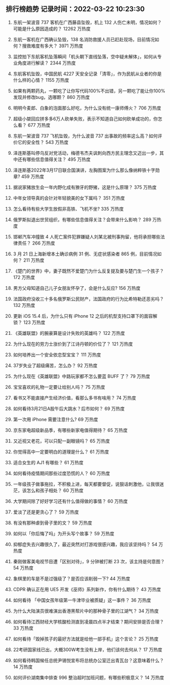 
## 排行榜趋势 记录时间：2022-03-22 10:23:30
  
  1. 东航一架波音 737 客机在广西藤县坠毁，机上 132 人伤亡未明，情况如何？可能是什么原因造成的？ 12262 万热度
    
  2. 东航一客机在广西确认坠毁，138 名消防救援人员已赶赴现场，目前情况如何？搜救难度有多大？ 3971 万热度
    
  3. 监控拍下东航客机坠落瞬间「机头朝下直线坠落，空中疑未解体」，如何从专业角度进行解读？ 2344 万热度
    
  4. 东航客机坠毁，中国民航 4227 天安全记录「清零」，作为民航从业者的你是什么样的心情？ 1155 万热度
    
  5. 如果有两颗药丸，一颗吃了让你写代码100%不出错，另一颗吃了能让你100%发现并修改bug，选哪颗？ 860 万热度
    
  6. 明明今麦郎、白象的泡面那么好吃，为什么没有统一康师傅火？ 706 万热度
    
  7. 超级小桀回应拼多多6万人砍单失败，表示不知道自己如何砍单成功的，你怎么看？ 677 万热度
    
  8. 东航一架波音 737 飞机坠毁，为什么波音 737 出事故的频率这么高？如何评价它的安全性？ 543 万热度
    
  9. 泽连斯基叫停乌反对党活动，梅德韦杰夫讽刺向西方民主理念又迈出一步，其中还有哪些信息值得关注？ 495 万热度
    
  10. 泽连斯基2022年3月17日联合国演讲，左胸图案为什么那么像纳粹铁十字勋章? 459 万热度
    
  11. 据说家猪放生会一年内野化成有獠牙的野猪，这是什么原理？ 375 万热度
    
  12. 中年女领导真的会针对年轻貌美的女下属吗？ 351 万热度
    
  13. 怎么看待有些大学生放假非高铁、飞机不坐? 335 万热度
    
  14. 俄罗斯拟退出世贸组织，有哪些信息值得关注？会带来什么影响？ 289 万热度
    
  15. 邯郸汽车冲撞致 4 人死亡案件犯罪嫌疑人刘某北被刑事拘留，他将承担哪些法律责任？ 266 万热度
    
  16. 3 月 21 日上海新增本土确诊病例 31 例、无症状感染者 865 例，目前情况如何？ 211 万热度
    
  17. 《楚门的世界》中，妻子既然不爱楚门为什么反复提及要与楚门生一个孩子？ 172 万热度
    
  18. 男方父母知道自己儿子女朋友怀孕了，会是什么反应? 156 万热度
    
  19. 法国政府没收三十多名俄罗斯公民财产，法国政府的行为比希特勒还恶劣吗？ 132 万热度
    
  20. 更新 iOS 15.4  后，为什么只有 iPhone 12 之后的机型支持口罩下的面容解锁？ 123 万热度
    
  21. 《英雄联盟》的腕豪算是设计失败的英雄吗？ 122 万热度
    
  22. 为什么现在的劳力士涨价到了江诗丹顿的价位了？ 121 万热度
    
  23. 如何培养出一个安全依恋型宝宝？ 111 万热度
    
  24. 37岁失业了超级痛苦，怎么办？ 92 万热度
    
  25. 为什么现在《英雄联盟》中路玩家都不怎么要蓝 BUFF 了？ 79 万热度
    
  26. 宝宝喜欢的礼物一定要让给别人吗？ 75 万热度
    
  27. 看书又不能直接产生经济价值，看那么多书有啥用？ 74 万热度
    
  28. 如何看待3月21日A股午后大跳水？后市如何？ 69 万热度
    
  29. 第一次用 iPhone 需要注意什么? 69 万热度
    
  30. 京东家电超级新品季，有哪些新家电值得期待？ 65 万热度
    
  31. 又近视又老花，可以只配一副眼镜吗？ 65 万热度
    
  32. 你觉得高中一定要明白的道理是什么？ 61 万热度
    
  33. 适合女生的 AJ1 有哪些？ 61 万热度
    
  34. 如何看待疫情期间那些过度恐慌的人？ 60 万热度
    
  35. 一年级孩子做事拖拉，不积极上进，每天都要督促，说狠话刺激他，让我很迷茫，该怎么和孩子相处？ 60 万热度
    
  36. 大学期间除了好好学习还有什么值得做的事情？ 60 万热度
    
  37. 爱淡了还是更贪心了？ 59 万热度
    
  38. 有没有那种虐到骨子里的文？ 59 万热度
    
  39. 如何以「你后悔了吗」为开头写个故事？ 59 万热度
    
  40. 抑郁症失去兴趣很久了，最近突然对打游戏很感兴趣，我应该坚持吗？ 54 万热度
    
  41. 秦刚做客美电视节目遭「区别对待」，9 分钟被打断 23 次，该主持是何意图？ 54 万热度
    
  42. 象棋里的车是不是过强级了？是否应该削弱一下? 44 万热度
    
  43. CDPR 确认正在用 UE5 开发《巫师》系列新作，你有什么期待？ 43 万热度
    
  44. 如何看待 「中国女孩年级第一牛津毕业被质疑」这一事件？ 36 万热度
    
  45. 为什么大陆演员很难演出香港黑帮片中的那种骨子里的江湖气？ 34 万热度
    
  46. 如何看待江西财经大学核酸检测直到凌晨四点半才结束？期间安排是否合理？ 33 万热度
    
  47. 如何看待「毁掉孩子的最好方法就是给他一部手机」这个言论？ 25 万热度
    
  48. 22考研国家线已出，大概300W考生没有上岸，他们该何去何从？ 17 万热度
    
  49. 如何看待韩国候任总统尹锡悦宣布将总统办公室迁出青瓦台？这意味着什么？ 14 万热度
    
  50. 如何评价湖南集中排查 996 整治超时加班问题，有哪些积极意义？ 14 万热度
    